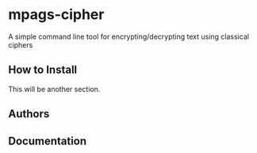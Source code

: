 # mpags-cipher
A simple command line tool for encrypting/decrypting text using classical ciphers


## How to Install
This will be another section. 

## Authors

## Documentation 

